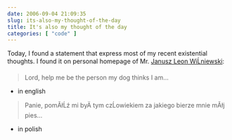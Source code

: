 ```yaml
---
date: 2006-09-04 21:09:35
slug: its-also-my-thought-of-the-day
title: It's also my thought of the day
categories: [ "code" ]
---
```



Today, I found a statement that express most of my recent existential thoughts. I found it on personal homepage of Mr. [Janusz Leon WiĹniewski](http://www.wisniewski.net):








> Lord, help me be the person my dog thinks I am...


- in english








> Panie, pomĂłĹź mi byÄ tym czĹowiekiem za jakiego bierze mnie mĂłj pies...


- in polish




